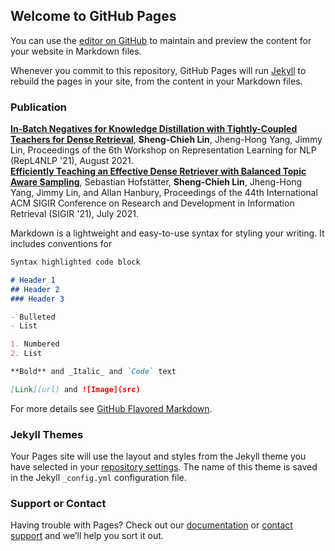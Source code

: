 ## Welcome to GitHub Pages

You can use the [editor on GitHub](https://github.com/jacklin64/my_profile/edit/gh-pages/index.md) to maintain and preview the content for your website in Markdown files.

Whenever you commit to this repository, GitHub Pages will run [Jekyll](https://jekyllrb.com/) to rebuild the pages in your site, from the content in your Markdown files.

### Publication
[**In-Batch Negatives for Knowledge Distillation with Tightly-Coupled Teachers for Dense Retrieval**](https://aclanthology.org/2021.repl4nlp-1.17/), **Sheng-Chieh Lin**, Jheng-Hong Yang, Jimmy Lin, Proceedings of the 6th Workshop on Representation Learning for NLP (RepL4NLP '21), August 2021.  
[**Efficiently Teaching an Effective Dense Retriever with Balanced Topic Aware Sampling**](https://dl.acm.org/doi/10.1145/3404835.3462891), Sebastian Hofstätter, **Sheng-Chieh Lin**, Jheng-Hong Yang, Jimmy Lin, and Allan Hanbury, Proceedings of the 44th International ACM SIGIR Conference on Research and Development in Information Retrieval (SIGIR '21), July 2021.

Markdown is a lightweight and easy-to-use syntax for styling your writing. It includes conventions for

```markdown
Syntax highlighted code block

# Header 1
## Header 2
### Header 3

- Bulleted
- List

1. Numbered
2. List

**Bold** and _Italic_ and `Code` text

[Link](url) and ![Image](src)
```

For more details see [GitHub Flavored Markdown](https://guides.github.com/features/mastering-markdown/).

### Jekyll Themes

Your Pages site will use the layout and styles from the Jekyll theme you have selected in your [repository settings](https://github.com/jacklin64/my_profile/settings/pages). The name of this theme is saved in the Jekyll `_config.yml` configuration file.

### Support or Contact

Having trouble with Pages? Check out our [documentation](https://docs.github.com/categories/github-pages-basics/) or [contact support](https://support.github.com/contact) and we’ll help you sort it out.
